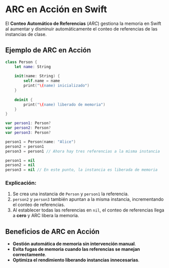 # ARC en Acción en Swift

El **Conteo Automático de Referencias** (*ARC*) gestiona la memoria en Swift al aumentar y disminuir automáticamente el conteo de referencias de las instancias de clase.

## Ejemplo de ARC en Acción

```swift
class Person {
    let name: String
    
    init(name: String) {
        self.name = name
        print("\(name) inicializado")
    }
    
    deinit {
        print("\(name) liberado de memoria")
    }
}

var person1: Person?
var person2: Person?
var person3: Person?

person1 = Person(name: "Alice")
person2 = person1
person3 = person1 // Ahora hay tres referencias a la misma instancia

person1 = nil
person2 = nil
person3 = nil // En este punto, la instancia es liberada de memoria
```

### Explicación:
1. Se crea una instancia de `Person` y `person1` la referencia.
2. `person2` y `person3` también apuntan a la misma instancia, incrementando el conteo de referencias.
3. Al establecer todas las referencias en `nil`, el conteo de referencias llega a **cero** y ARC libera la memoria.

## Beneficios de ARC en Acción
- **Gestión automática de memoria sin intervención manual**.
- **Evita fugas de memoria cuando las referencias se manejan correctamente**.
- **Optimiza el rendimiento liberando instancias innecesarias**.

